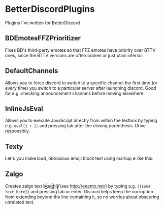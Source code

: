 # BetterDiscordPlugins
Plugins I've written for BetterDiscord

## BDEmotesFFZPrioritizer
Fixes BD's third-party emotes so that FFZ emotes have priority over BTTV ones, since the BTTV versions are often broken or just plain inferior.

## DefaultChannels
Allows you to force discord to switch to a specific channel the first time (or every time) you switch to a particular server after launching discord. Good for e.g. checking announcement channels before moving elsewhere.

## InlineJsEval
Allows you to execute JavaScript directly from within the textbox by typing e.g. `eval(1 + 1)` and pressing tab after the closing parenthesis. Drive responsibly.

## Texty
Let's you make loud, obnoxious emoji block text using markup e:like this:

## Zalgo
Creates zalgo text l̕i̸̶͜ḱ͟e͏̶͢ ̨̛t̢̛҉̧ḩ͘i͘̕͏́͟ş̸̢͘͏ (see http://eeemo.net/) by typing e.g. `{{some text here}}` and pressing tab or enter. Discord helps keep the corruption from extending beyond the line containing it, so no worries about obscuring unrelated text.
